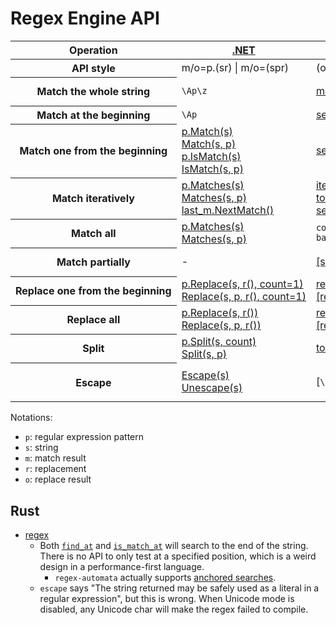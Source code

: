 # Regex Engine API
<!--
<th>([^<]*)</th>([\s\r\n]*)<td>([\s\S]*?)</td>([\s\r\n]*)<td>([\s\S]*?)</td>([\s\r\n]*)<td>([\s\S]*?)</td>([\s\r\n]*)<td>([\s\S]*?)</td>([\s\r\n]*)<td>([\s\S]*?)</td>
<th>$1</th>$2<td>$3</td>$4<td>$5</td>$6<td>$7</td>$8<td>$9</td>$10<td>$11</td>
-->
<table style="white-space: nowrap;">
    <thead>
        <tr>
            <th>Operation</th>
            <th><a href="https://docs.microsoft.com/en-us/dotnet/api/system.text.regularexpressions.regex">.NET</a></th>
            <th><a href="https://en.cppreference.com/w/cpp/regex">C++</a> <a href="http://www.boost.org/doc/libs/release/libs/regex/index.html">[Boost]</a></th>
            <th><a href="https://docs.oracle.com/en/java/javase/18/docs/api/java.base/java/util/regex/package-summary.html">Java</a></th>
            <th><a href="https://developer.mozilla.org/en-US/docs/Web/JavaScript/Guide/Regular_Expressions">JavaScript</a></th>
            <th><a href="https://docs.python.org/3/library/re.html">Python</a></th>
        </tr>
    </thead>
    <tbody>
        <tr>
            <th>API style</th>
            <td>m/o=p.(sr) | m/o=(spr)</td>
            <td>(osmpr)</td>
            <td>o=p.(s).(r)</td>
            <td>m/o=s.(pr) | m=p.(s)</td>
            <td>m/o=(prs)</td>
        </tr>
        <tr>
            <th>Match the whole string</th>
            <td><code>\Ap\z</code></td>
            <td><a href="https://en.cppreference.com/w/cpp/regex/regex_match">match(s, m, p)</a></td>
            <td>
                <a href="https://docs.oracle.com/en/java/javase/18/docs/api/java.base/java/util/regex/Pattern.html#matches(java.lang.String,java.lang.CharSequence)">matches(p, s)</a><br />
                <a href="https://docs.oracle.com/en/java/javase/18/docs/api/java.base/java/util/regex/Matcher.html#matches()">p.matcher(s).matches()</a>
            </td>
            <td><code>^non_multiline_p$</code></td>
            <td><a href="https://docs.python.org/3/library/re.html#re.fullmatch">fullmatch(p, s)</a></td>
        </tr>
        <tr>
            <th>Match at the beginning</th>
            <td><code>\Ap</code></td>
            <td>
                <a href="https://en.cppreference.com/w/cpp/regex/regex_search">search(s, m, p, match_continuous)</a>
                <!--<code>^non_ECMA_multiline_p</code>-->
                <!--[<code>\Aperl_p</code>]-->
            </td>
            <td><a href="https://docs.oracle.com/en/java/javase/18/docs/api/java.base/java/util/regex/Matcher.html#lookingAt()">p.matcher(s).lookingAt()</a></td>
            <td><code>^non_multiline_p</code></td>
            <td><a href="https://docs.python.org/3/library/re.html#re.match">match(p, s)</a></td>
        </tr>
        <tr>
            <th>Match one from the beginning</th>
            <td>
                <a href="https://docs.microsoft.com/en-us/dotnet/api/system.text.regularexpressions.regex.match">p.Match(s)</a><br />
                <a href="https://docs.microsoft.com/en-us/dotnet/api/system.text.regularexpressions.regex.match">Match(s, p)</a><br />
                <a href="https://docs.microsoft.com/en-us/dotnet/api/system.text.regularexpressions.regex.ismatch">p.IsMatch(s)</a><br />
                <a href="https://docs.microsoft.com/en-us/dotnet/api/system.text.regularexpressions.regex.ismatch">IsMatch(s, p)</a>
            </td>
            <td><a href="https://en.cppreference.com/w/cpp/regex/regex_search">search(s, m, p)</a></td>
            <td><a href="https://docs.oracle.com/en/java/javase/18/docs/api/java.base/java/util/regex/Matcher.html#find(int)">p.matcher(s).find(0)</a></td>
            <td>
                <a href="https://developer.mozilla.org/en-US/docs/Web/JavaScript/Reference/Global_Objects/RegExp/exec">p.exec(s)</a><br />
                <a href="https://developer.mozilla.org/en-US/docs/Web/JavaScript/Reference/Global_Objects/String/match">s.match(nonglobal_p)</a><br />
                <a href="https://developer.mozilla.org/en-US/docs/Web/JavaScript/Reference/Global_Objects/String/search">s.search(p)</a><br />
                <a href="https://developer.mozilla.org/en-US/docs/Web/JavaScript/Reference/Global_Objects/RegExp/test">p.test(s)</a><br />
            </td>
            <td><a href="https://docs.python.org/3/library/re.html#re.search">search(p, s)</a></td>
        </tr>
        <tr>
            <th>Match iteratively</th>
            <td>
                <a href="https://docs.microsoft.com/en-us/dotnet/api/system.text.regularexpressions.regex.matches">p.Matches(s)</a><br />
                <a href="https://docs.microsoft.com/en-us/dotnet/api/system.text.regularexpressions.regex.matches">Matches(s, p)</a><br />
                <a href="https://docs.microsoft.com/en-us/dotnet/api/system.text.regularexpressions.match.nextmatch">last_m.NextMatch()</a>
            </td>
            <td>
                <a href="https://en.cppreference.com/w/cpp/regex/regex_iterator">iterator(s, p)</a><br />
                <a href="https://en.cppreference.com/w/cpp/regex/regex_token_iterator">token_iterator(s, p, n)</a><br />
                <a href="https://en.cppreference.com/w/cpp/regex/regex_search">search(last_m.suffix(), m, p))</a>
            </td>
            <td>
                <a href="https://docs.oracle.com/en/java/javase/18/docs/api/java.base/java/util/regex/Matcher.html#results()">p.matcher(s).results()</a><br />
                <a href="https://docs.oracle.com/en/java/javase/18/docs/api/java.base/java/util/regex/Matcher.html#find(int)">p.matcher(s).find()</a>
            </td>
            <td>
                <a href="https://developer.mozilla.org/en-US/docs/Web/JavaScript/Reference/Global_Objects/String/matchAll">s.matchAll(p)</a><br />
                <a href="https://developer.mozilla.org/en-US/docs/Web/JavaScript/Reference/Global_Objects/RegExp/exec">global_p.exec(s)</a>
            </td>
            <td><a href="https://docs.python.org/3/library/re.html#re.finditer">finditer(p, s)</a></td>
        </tr>
        <tr>
            <th>Match all</th>
            <td>
                <a href="https://docs.microsoft.com/en-us/dotnet/api/system.text.regularexpressions.regex.matches">p.Matches(s)</a><br />
                <a href="https://docs.microsoft.com/en-us/dotnet/api/system.text.regularexpressions.regex.matches">Matches(s, p)</a>
            </td>
            <td><code>copy(iterator(s, p), iterator(), back_inserter(vector))</code></td>
            <td><a href="https://docs.oracle.com/en/java/javase/18/docs/api/java.base/java/util/regex/Matcher.html#results()">p.matcher(s).results().toList()</a></td>
            <td>
                <a href="https://developer.mozilla.org/en-US/docs/Web/JavaScript/Reference/Global_Objects/String/matchAll">...s.matchAll(p)</a><br />
                <a href="https://developer.mozilla.org/en-US/docs/Web/JavaScript/Reference/Global_Objects/String/match">s.match(global_p)</a>
            </td>
            <td><a href="https://docs.python.org/3/library/re.html#re.findall">findall(p, s)</a></td>
        </tr>
        <tr>
            <th>Match partially</th>
            <td>-</td>
            <td><a href="https://www.boost.org/doc/libs/release/libs/regex/doc/html/boost_regex/partial_matches.html">[search(s, m, p, match_partial)]</a></td>
            <td>
                <a href="https://docs.oracle.com/en/java/javase/18/docs/api/java.base/java/util/regex/Matcher.html#hitEnd()">m.hitEnd()</a><br />
                <a href="https://docs.oracle.com/en/java/javase/18/docs/api/java.base/java/util/regex/Matcher.html#requireEnd()">m.requireEnd()</a>
            </td>
            <td>-</td>
            <td>-</td>
        </tr>
        <tr>
            <th>Replace one from the beginning</th>
            <td>
                <a href="https://docs.microsoft.com/en-us/dotnet/api/system.text.regularexpressions.regex.replace">p.Replace(s, r(), count=1)</a><br />
                <a href="https://docs.microsoft.com/en-us/dotnet/api/system.text.regularexpressions.regex.replace">Replace(s, p, r(), count=1)</a>
            </td>
            <td>
                <a href="https://en.cppreference.com/w/cpp/regex/regex_replace">replace([o, ]s, p, r, format_first_only)</a><br />
                <a href="https://www.boost.org/doc/libs/release/libs/regex/doc/html/boost_regex/ref/regex_replace.html">[replace([o, ]s, p, r(), format_first_only)]</a>
            </td>
            <td><a href="https://docs.oracle.com/en/java/javase/18/docs/api/java.base/java/util/regex/Matcher.html#replaceFirst(java.util.function.Function)">p.matcher(s).replaceFirst(r())</a></td>
            <td><a href="https://developer.mozilla.org/en-US/docs/Web/JavaScript/Reference/Global_Objects/String/replace">s.replace(nonglobal_p, r())</a></td>
            <td><a href="https://docs.python.org/3/library/re.html#re.sub">sub(p, r(), s, count=1)</a></td>
        </tr>
        <tr>
            <th>Replace all</th>
            <td>
                <a href="https://docs.microsoft.com/en-us/dotnet/api/system.text.regularexpressions.regex.replace">p.Replace(s, r())</a><br />
                <a href="https://docs.microsoft.com/en-us/dotnet/api/system.text.regularexpressions.regex.replace">Replace(s, p, r())</a>
            </td>
            <td>
                <a href="https://en.cppreference.com/w/cpp/regex/regex_replace">replace([o, ]s, p, r)</a><br />
                <a href="https://www.boost.org/doc/libs/release/libs/regex/doc/html/boost_regex/ref/regex_replace.html">[replace([o, ]s, p, r())]</a>
            </td>
            <td><a href="https://docs.oracle.com/en/java/javase/18/docs/api/java.base/java/util/regex/Matcher.html#replaceAll(java.util.function.Function)">p.matcher(s).replaceAll(r())</a></td>
            <td>
                <a href="https://developer.mozilla.org/en-US/docs/Web/JavaScript/Reference/Global_Objects/String/replaceAll">s.replaceAll(p, r())</a><br />
                <a href="https://developer.mozilla.org/en-US/docs/Web/JavaScript/Reference/Global_Objects/String/replace">s.replace(global_p, r())</a>
            </td>
            <td><a href="https://docs.python.org/3/library/re.html#re.sub">sub(p, r(), s)</a></td>
        </tr>
        <tr>
            <th>Split</th>
            <td>
                <a href="https://docs.microsoft.com/en-us/dotnet/api/system.text.regularexpressions.regex.split">p.Split(s, count)</a><br />
                <a href="https://docs.microsoft.com/en-us/dotnet/api/system.text.regularexpressions.regex.split">Split(s, p)</a>
            </td>
            <td><a href="https://en.cppreference.com/w/cpp/regex/regex_token_iterator">token_iterator(s, p, -1)</a></td>
            <td>
                <a href="https://docs.oracle.com/en/java/javase/18/docs/api/java.base/java/util/regex/Pattern.html#split(java.lang.CharSequence,int)">split(s, count)</a><br />
                <a href="https://docs.oracle.com/en/java/javase/18/docs/api/java.base/java/util/regex/Pattern.html#splitAsStream(java.lang.CharSequence)">splitAsStream(s)</a>
            </td>
            <td><a href="https://developer.mozilla.org/en-US/docs/Web/JavaScript/Reference/Global_Objects/String/split">s.split(p, count)</a></td>
            <td><a href="https://docs.python.org/3/library/re.html#re.split">split(p, s)</a></td>
        </tr>
        <tr>
            <th>Escape</th>
            <td>
                <a href="https://docs.microsoft.com/en-us/dotnet/api/system.text.regularexpressions.regex.escape">Escape(s)</a><br />
                <a href="https://docs.microsoft.com/en-us/dotnet/api/system.text.regularexpressions.regex.unescape">Unescape(s)</a>
            </td>
            <td>[<code>\Qperl_s\E</code>]</td>
            <td>
                <a href="https://docs.oracle.com/en/java/javase/18/docs/api/java.base/java/util/regex/Pattern.html#quote(java.lang.String)">quote(s)</a><br />
                <code>\Qs\E</code><br />
                <a href="https://docs.oracle.com/en/java/javase/18/docs/api/java.base/java/util/regex/Matcher.html#quoteReplacement(java.lang.String)">quoteReplacement(s)</a>
            </td>
            <td>-</td>
            <td><a href="https://docs.python.org/3/library/re.html#re.escape">escape(s)</a></td>
        </tr>
    </tbody>
</table>

Notations:
- `p`: regular expression pattern
- `s`: string
- `m`: match result
- `r`: replacement
- `o`: replace result

## Rust
- [regex](https://docs.rs/regex/latest/regex/index.html)
  - Both [`find_at`](https://docs.rs/regex/latest/regex/struct.Regex.html#method.find_at) and [`is_match_at`](https://docs.rs/regex/latest/regex/struct.Regex.html#method.is_match_at) will search to the end of the string. There is no API to only test at a specified position, which is a weird design in a performance-first language.
    - `regex-automata` actually supports [anchored searches](https://docs.rs/regex-automata/latest/regex_automata/struct.Input.html#method.anchored).
  - `escape` says "The string returned may be safely used as a literal in a regular expression", but this is wrong. When Unicode mode is disabled, any Unicode char will make the regex failed to compile.